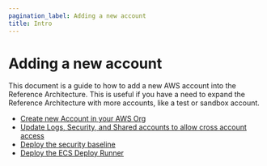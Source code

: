 ```yaml
---
pagination_label: Adding a new account
title: Intro
---
```


# Adding a new account

This document is a guide to how to add a new AWS account into the Reference Architecture. This is useful if you have a
need to expand the Reference Architecture with more accounts, like a test or sandbox account.

- [Create new Account in your AWS Org](02-create-new-account-in-your-aws-org.md)
- [Update Logs, Security, and Shared accounts to allow cross account access](03-update-logs-security-shared-accounts-to-allow-cross-account-access.md)
- [Deploy the security baseline](04-deploy-the-security-baseline.md)
- [Deploy the ECS Deploy Runner](05-deploy-the-ecs-deploy-runner.md)
